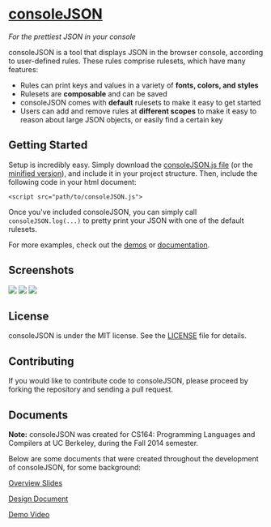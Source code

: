 # [consoleJSON](http://consolejson.com)

*For the prettiest JSON in your console*

consoleJSON is a tool that displays JSON in the browser console, according to user-defined rules.  These rules comprise rulesets, which have many features:

* Rules can print keys and values in a variety of **fonts, colors, and styles**
* Rulesets are **composable** and can be saved
* consoleJSON comes with **default** rulesets to make it easy to get started
* Users can add and remove rules at **different scopes** to make it easy to reason about large JSON objects, or easily find a certain key

## Getting Started
Setup is incredibly easy. Simply download the [consoleJSON.js file](http://www.consolejson.com/code/consoleJSON.js) (or the [minified version](http://www.consolejson.com/assets/consoleJSON.min.js)), and include it in your project structure. Then, include the following code in your html document:

```<script src="path/to/consoleJSON.js">```

Once you've included consoleJSON, you can simply call ```consoleJSON.log(...)``` to pretty print your JSON with one of the default rulesets.

For more examples, check out the [demos](http://www.consolejson.com/demo) or [documentation](http://www.consolejson.com/docs/).

## Screenshots
![](https://raw.github.com/riyazdf/consoleJSON/website/assets/screenshot1.png)
![](https://raw.github.com/riyazdf/consoleJSON/website/assets/screenshot2.png)
![](https://raw.github.com/riyazdf/consoleJSON/website/assets/screenshot3.png)

## License
consoleJSON is under the MIT license. See the [LICENSE](LICENSE) file for details.

## Contributing
If you would like to contribute code to consoleJSON, please proceed by forking the repository and sending a pull request.

## Documents

**Note:** consoleJSON was created for CS164: Programming Languages and Compilers at UC Berkeley, during the Fall 2014 semester.

Below are some documents that were created throughout the development of consoleJSON, for some background:

[Overview Slides](https://docs.google.com/presentation/d/1e1No0AYsyo0m9ecbyA-M29bpXtVlAz5FXJyUk-v7LAc/edit?usp=sharing)

[Design Document](https://docs.google.com/document/d/1hkGU-5WY58IMbAAEPPg6ltP-8RJmyH9z3LaAyQLmsn4/)

[Demo Video](http://youtu.be/zt6ae4jTTw0)
